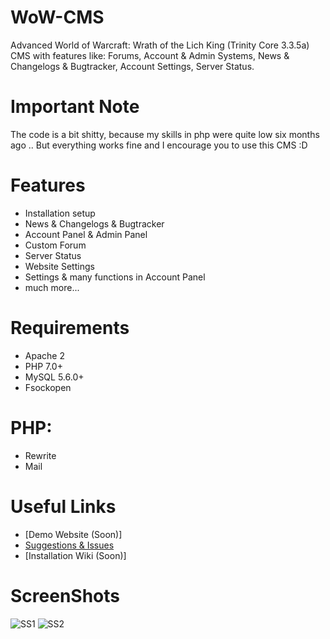# WoW-CMS

Advanced World of Warcraft: Wrath of the Lich King (Trinity Core 3.3.5a) CMS with features like: Forums, Account &amp; Admin Systems, News &amp; Changelogs &amp; Bugtracker, Account Settings, Server Status.

# Important Note

The code is a bit shitty, because my skills in php were quite low six months ago .. But everything works fine and I encourage you to use this CMS :D

# Features
- Installation setup
- News & Changelogs & Bugtracker
- Account Panel & Admin Panel
- Custom Forum
- Server Status
- Website Settings
- Settings & many functions in Account Panel
- much more...

# Requirements
- Apache 2
- PHP 7.0+
- MySQL 5.6.0+
- Fsockopen

# PHP:
- Rewrite
- Mail

# Useful Links
- [Demo Website (Soon)]
- [Suggestions & Issues](https://github.com/Markuu/WoW-CMS/issues)
- [Installation Wiki (Soon)]

# ScreenShots
![SS1](https://i.imgur.com/RoxJE24.png)
![SS2](https://i.imgur.com/xtMF1w6.png)